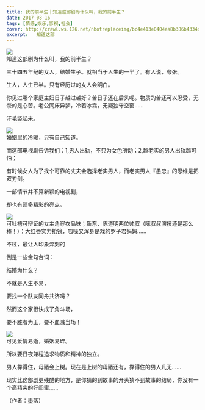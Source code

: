 ```yaml
---
title: 我的前半生｜知道这部剧为什么叫，我的前半生？
date: 2017-08-16
tags: [情感,娱乐,影视,社会]
cover: http://crawl.ws.126.net/nbotreplaceimg/bc4e413e0404ea8b386b4334d5ba150d/372dacc8047fba315b75355823bb3007.jpg
excerpt:   知道这部
---
```

![](http://crawl.ws.126.net/nbotreplaceimg/bc4e413e0404ea8b386b4334d5ba150d/372dacc8047fba315b75355823bb3007.jpg)  
知道这部剧为什么叫，我的前半生？  

三十四五年纪的女人，结婚生子。就相当于人生的一半了。有人说，夸张。

生人，人生已半。只有经历过的女人会明白。

你见过哪个家庭主妇日子越过越好？苦日子还在后头呢。物质的苦还可以忍受，无奈的是心苦。老公同床异梦，冷若冰霜，无疑独守空窗……

汗毛竖起来。

![](http://crawl.ws.126.net/nbotreplaceimg/d750efec789e0ae40cef6e34bd6e8997/3a75f05238496f1a17c38d31a7a5260a.jpg)  
婚姻里的冷暖，只有自己知道。  

而这部电视剧告诉我们：1,男人出轨，不只为女色所动；2,越老实的男人出轨越可怕；

有时候女人为了找个可靠的丈夫会选择老实男人，而老实男人『愚忠』的思维是把双刃剑。

一部情节并不算新颖的电视剧，

却也有颇多精彩的亮点。

![](http://crawl.ws.126.net/nbotreplaceimg/49dc115816087eac67b3eab55e507b87/28d6a8a79ecfe1d820a68e5945d9aa82.jpg)  
可吐槽可辩证的女主角穿衣品味；靳东、陈道明两位帅叔（陈叔叔演技还是那么棒！）；大红唇实力抢镜，呱噪又浑身是戏的罗子君妈妈……  

不过，最让人印象深刻的

倒是一些金句台词：

结婚为什么？

不就是人生不易，

要找一个队友同舟共济吗？

然而这个家很快成了角斗场，

要不胜者为王，要不血溅当场！

![](http://crawl.ws.126.net/nbotreplaceimg/49dc115816087eac67b3eab55e507b87/2c4e436fc204f1a9ccd78ad0166785dd.jpg)  
可见爱情易逝，婚姻易碎。  

所以要日夜兼程追求物质和精神的独立。

男人靠得住，母猪会上树。现在是上树的母猪还有，靠得住的男人几无……

现实比这部剧更残酷的地方，是你猜的到故事的开头猜不到故事的结局，你没有一个高精尖的好闺蜜……

（作者：墨落）

